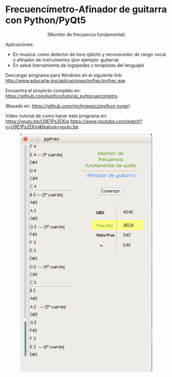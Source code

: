 # Frecuencímetro-Afinador de guitarra con Python/PyQt5
<p align="center"> 
(Monitor de frecuencia fundamental)
</p>

Aplicaciones: 
- En musica: como detector de tono (pitch) y reconocedor de rango vocal y afinador de instrumentos (por ejemplo: guitarra)
- En salud (herramienta de logopedas o terapistas del lenguaje)


Descargar programa para Windows en el siguiente link:
http://www.educarte.pro/aplicaciones/pyfrec/pyfrec.exe

Encuentra el proyecto completo en: https://github.com/luisfico/tutorial_pyfrecuencimetro

(Basado en: https://github.com/michniewicz/python-tuner)

Video-tutorial de como hacer este programa en: 
https://youtu.be/U9E1Ps2EKig
https://www.youtube.com/watch?v=U9E1Ps2EKig&feature=youtu.be


<p align="center"> 
<img src="img_app.png">
</p>

